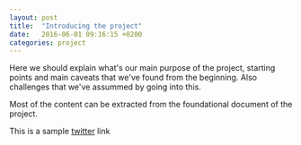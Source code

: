 ```yaml
---
layout: post
title:  "Introducing the project"
date:   2016-06-01 09:16:15 +0200
categories: project
---
```

Here we should explain what's our main purpose of the project, starting points and main caveats that we've found from the beginning. Also challenges that we've assummed by going into this.



Most of the content can be extracted from the foundational document of the project.

This is a sample [twitter](twitter) link

[twitter]: https://twitter.com/
